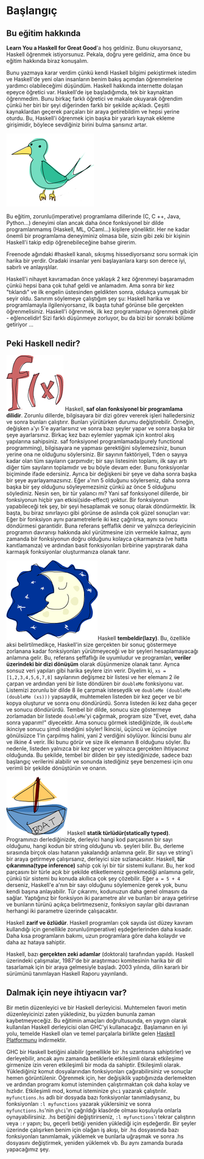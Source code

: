 Başlangıç
============

Bu eğitim hakkında
------------------

**Learn You a Haskell for Great Good**'a hoş geldiniz. Bunu okuyorsanız, Haskell öğrenmek istiyorsunuz. Pekala, doğru yere geldiniz, ama önce bu eğitim hakkında biraz konuşalım.

Bunu yazmaya karar verdim çünkü kendi Haskell bilgimi pekiştirmek istedim ve Haskell'de yeni olan insanların benim bakış açımdan öğrenmelerine yardımcı olabileceğimi düşündüm.
Haskell hakkında internette dolaşan epeyce öğretici var. Haskell'de işe başladığımda, tek bir kaynaktan öğrenmedim. 
Bunu birkaç farklı öğretici ve makale okuyarak öğrendim çünkü her biri bir şeyi diğerinden farklı bir şekilde açıkladı.
Çeşitli kaynaklardan geçerek parçaları bir araya getirebildim ve hepsi yerine oturdu. Bu, Haskell'i öğrenmek için başka bir yararlı kaynak ekleme girişimidir,
böylece sevdiğiniz birini bulma şansınız artar.

![bird](img/bird.png)

Bu eğitim, zorunlu(imperative) programlama dillerinde (C, C ++, Java, Python…) deneyimi olan ancak daha önce fonksiyonel bir dilde programlanmamış (Haskell, ML, OCaml…) kişilere yöneliktir.
Her ne kadar önemli bir programlama deneyiminiz olmasa bile, sizin gibi zeki bir kişinin Haskell'i takip edip öğrenebileceğine bahse girerim.

Freenode ağındaki #haskell kanalı, sıkışmış hissediyorsanız soru sormak için harika bir yerdir. Oradaki insanlar yeni başlayanlara karşı son derece iyi, sabırlı ve anlayışlılar.

Haskell'i nihayet kavramadan önce yaklaşık 2 kez öğrenmeyi başaramadım çünkü hepsi bana çok tuhaf geldi ve anlamadım. Ama sonra bir kez "tıklandı" ve
ilk engelin üstesinden geldikten sonra, oldukça yumuşak bir seyir oldu. Sanırım söylemeye çalıştığım şey şu: Haskell harika ve programlamayla ilgileniyorsanız, 
ilk başta tuhaf görünse bile gerçekten öğrenmelisiniz. Haskell'i öğrenmek, ilk kez programlamayı öğrenmek gibidir - eğlencelidir!
Sizi farklı düşünmeye zorluyor, bu da bizi bir sonraki bölüme getiriyor ...

Peki Haskell nedir?
-------------------

![fx](img/fx.png)
Haskell, **saf olan fonksiyonel bir programlama dilidir**. Zorunlu dillerde, bilgisayara bir dizi görev vererek işleri halledersiniz ve sonra bunları çalıştırır.
Bunları yürütürken durumu değiştirebilir. Örneğin, değişken `a`'yı 5'e ayarlarsınız ve sonra bazı şeyler yapar ve sonra başka bir şeye ayarlarsınız.
Birkaç kez bazı eylemler yapmak için kontrol akış yapılarına sahipsiniz. saf fonksiyonel programlamada(purely functional programming),
bilgisayara ne yapması gerektiğini söylemezsiniz, bunun yerine ona ne olduğunu söylersiniz. Bir sayının faktöriyeli, 1'den o sayıya kadar olan tüm sayıların çarpımıdır;
bir sayı listesinin toplamı, ilk sayı artı diğer tüm sayıların toplamıdır ve bu böyle devam eder. Bunu fonksiyonlar biçiminde ifade edersiniz.
Ayrıca bir değişkeni bir şeye ve daha sonra başka bir şeye ayarlayamazsınız. Eğer `a`'nın 5 olduğunu söylerseniz, daha sonra başka bir şey olduğunu söyleyemezsiniz 
çünkü az önce 5 olduğunu söylediniz. Nesin sen, bir tür yalancı mı? Yani saf fonksiyonel dillerde, bir fonksiyonun hiçbir yan etkisi(side-effect) yoktur.
Bir fonksiyonun yapabileceği tek şey, bir şeyi hesaplamak ve sonuç olarak döndürmektir. İlk başta, bu biraz sınırlayıcı gibi görünse de aslında çok güzel sonuçları var:
Eğer bir fonksiyon aynı parametrelerle iki kez çağrılırsa, aynı sonucu döndürmesi garantidir. Buna referans şeffaflık denir ve
yalnızca derleyicinin programın davranışı hakkında akıl yürütmesine izin vermekle kalmaz, aynı zamanda bir fonksiyonun doğru olduğunu kolayca çıkarmanıza
(ve hatta kanıtlamanıza) ve ardından basit fonksiyonları birbirine yapıştırarak daha karmaşık fonksiyonlar oluşturmanıza olanak tanır.

![lazy](img/lazy.png)Haskell **tembeldir(lazy)**. Bu, özellikle aksi belirtilmedikçe, Haskell'in size gerçekten bir sonuç göstermeye zorlanana kadar fonksiyonları yürütmeyeceği ve
bir şeyleri hesaplamayacağı anlamına gelir. Bu, referans şeffaflığı ile uyumludur ve programları,
**veriler üzerindeki bir dizi dönüşüm** olarak düşünmenize olanak tanır. Ayrıca sonsuz veri yapıları gibi harika şeylere izin verir.
Diyelim ki, `xs = [1,2,3,4,5,6,7,8]` sayılarının değişmez bir listesi ve her elemanı 2 ile çarpan ve ardından yeni bir liste döndüren bir `doubleMe` fonksiyonu var.
Listemizi zorunlu bir dilde 8 ile çarpmak isteseydik ve `doubleMe (doubleMe (doubleMe (xs)))` yapsaydık, muhtemelen listeden bir kez geçer ve bir kopya oluşturur ve
sonra onu döndürürdü. Sonra listeden iki kez daha geçer ve sonucu döndürürdü. Tembel bir dilde, sonucu size göstermeye zorlamadan bir listede `doubleMe`'yi çağırmak,
program size "Evet, evet, daha sonra yaparım!" diyecektir. Ama sonucu görmek istediğinizde, ilk `doubleMe` ikinciye sonucu şimdi istediğini söyler!
İkincisi, üçüncü ve üçüncüye gönülsüzce 1'in çarpılmış halini, yani 2 verdiğini söylüyor. İkincisi bunu alır ve ilkine 4 verir.
İlki bunu görür ve size ilk elemanın 8 olduğunu söyler. Bu nedenle, listeden yalnızca bir kez geçer ve yalnızca gerçekten ihtiyacınız olduğunda.
Bu şekilde, tembel bir dilden bir şey istediğinizde, sadece bazı başlangıç verilerini alabilir ve
sonunda istediğiniz şeye benzemesi için onu verimli bir şekilde dönüştürün ve onarın.

![boat](img/boat.png)Haskell **statik türlüdür(statically typed)**. Programınızı derlediğinizde, derleyici hangi kod parçasının bir sayı olduğunu,
hangi kodun bir string olduğunu vb. şeyleri bilir. Bu, derleme sırasında birçok olası hatanın yakalandığı anlamına gelir. Bir sayı ve string'i bir araya getirmeye çalışırsanız,
derleyici size sızlanacaktır. Haskell, **tür çıkarımına(type inference)** sahip çok iyi bir tür sistemi kullanır.
Bu, her kod parçasını bir türle açık bir şekilde etiketlemeniz gerekmediği anlamına gelir, çünkü tür sistemi bu konuda akıllıca çok şey çözebilir.
Eğer `a = 5 + 4` derseniz, Haskell'e a'nın bir sayı olduğunu söylemenize gerek yok, bunu kendi başına anlayabilir. Tür çıkarımı, kodunuzun daha genel olmasını da sağlar.
Yaptığınız bir fonksiyon iki parametre alır ve bunları bir araya getirirse ve bunların türünü açıkça belirtmezseniz,
fonksiyon sayılar gibi davranan herhangi iki parametre üzerinde çalışacaktır.

Haskell **zarif ve özlüdür**. Haskell programları çok sayıda üst düzey kavram kullandığı için genellikle zorunlu(imperative) eşdeğerlerinden daha kısadır.
Daha kısa programların bakımı, uzun programlara göre daha kolaydır ve daha az hataya sahiptir.

Haskell, bazı **gerçekten zeki adamlar** (doktoralı) tarafından yapıldı. Haskell üzerindeki çalışmalar, 1987'de bir araştırmacı komitesinin harika
bir dil tasarlamak için bir araya gelmesiyle başladı. 2003 yılında, dilin kararlı bir sürümünü tanımlayan Haskell Raporu yayınlandı.

Dalmak için neye ihtiyacın var?
-------------------------------

Bir metin düzenleyici ve bir Haskell derleyicisi. Muhtemelen favori metin düzenleyicinizi zaten yüklediniz, bu yüzden bununla zaman kaybetmeyeceğiz.
Bu eğitimin amaçları doğrultusunda, en yaygın olarak kullanılan Haskell derleyicisi olan GHC'yi kullanacağız.
Başlamanın en iyi yolu, temelde Haskell olan ve temel parçalarla birlikte gelen [Haskell Platformunu](http://hackage.haskell.org/platform/) indirmektir.

GHC bir Haskell betiğini alabilir (genellikle bir .hs uzantısına sahiptirler) ve derleyebilir, ancak aynı zamanda betiklerle etkileşimli olarak
etkileşime girmenize izin veren etkileşimli bir moda da sahiptir. Etkileşimli olarak. Yüklediğiniz komut dosyalarından fonksiyonları çağırabilirsiniz ve
sonuçlar hemen görüntülenir. Öğrenmek için, her değişiklik yaptığınızda derlemekten ve ardından programı komut isteminden çalıştırmaktan çok daha kolay ve hızlıdır.
Etkileşimli mod, komut isteminize `ghci` yazarak çalıştırılır. `myfunctions.hs` adlı bir dosyada bazı fonksiyonlar tanımladıysanız,
bu fonksiyonları `:l myfunctions` yazarak yüklersiniz ve sonra `myfunctions.hs`'nin `ghci`'ın çağrıldığı klasörde olması koşuluyla onlarla oynayabilirsiniz.
.hs betiğini değiştirirseniz, `:l myfunctions`'ı tekrar çalıştırın veya `:r` yapın; bu, geçerli betiği yeniden yüklediği için eşdeğerdir.
Bir şeyler üzerinde çalışırken benim için olağan iş akışı, bir .hs dosyasında bazı fonksiyonları tanımlamak, yüklemek ve bunlarla uğraşmak ve
sonra .hs dosyasını değiştirmek, yeniden yüklemek vb. Bu aynı zamanda burada yapacağımız şey.
